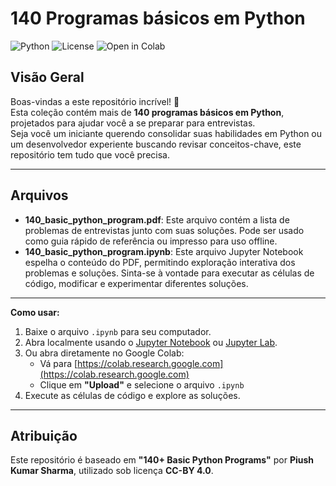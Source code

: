 # 140 Programas básicos em Python
![Python](https://img.shields.io/badge/Python-3.10+-blue.svg)
![License](https://img.shields.io/badge/License-CC--BY-lightgrey)
![Open in Colab](https://colab.research.google.com/assets/colab-badge.svg)

## Visão Geral

Boas-vindas a este repositório incrível! 🎉  
Esta coleção contém mais de **140 programas básicos em Python**, projetados para ajudar você a se preparar para entrevistas.  
Seja você um iniciante querendo consolidar suas habilidades em Python ou um desenvolvedor experiente buscando revisar conceitos-chave, este repositório tem tudo que você precisa.

---

## Arquivos

- **140_basic_python_program.pdf**: Este arquivo contém a lista de problemas de entrevistas junto com suas soluções. Pode ser usado como guia rápido de referência ou impresso para uso offline.  
- **140_basic_python_program.ipynb**: Este arquivo Jupyter Notebook espelha o conteúdo do PDF, permitindo exploração interativa dos problemas e soluções. Sinta-se à vontade para executar as células de código, modificar e experimentar diferentes soluções.

---

**Como usar:**
  1. Baixe o arquivo `.ipynb` para seu computador.
  2. Abra localmente usando o [Jupyter Notebook](https://jupyter.org/) ou [Jupyter Lab](https://jupyter.org/).
  3. Ou abra diretamente no Google Colab:
     - Vá para [https://colab.research.google.com](https://colab.research.google.com)
     - Clique em **"Upload"** e selecione o arquivo `.ipynb`
  4. Execute as células de código e explore as soluções.

---

## Atribuição

Este repositório é baseado em **"140+ Basic Python Programs"** por **Piush Kumar Sharma**, utilizado sob licença **CC-BY 4.0**.
